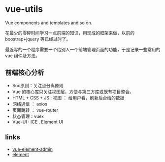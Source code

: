 # vue-utils
Vue components and templates and so on.

 花最少的零碎时间学习一点前端的知识，用现成的框架来做，以前的 boostrap+jquery 等已经过时了。

最近写的一个程序需要一个给别人一个前端管理页面的功能，于是记录一些常用的 vue 组件及方法。

## 前端核心分析
- Soc原则：关注点分离原则
- Vue 的核心库只关注视图层，方便与第三方库或既有项目整合。
- HTML + CSS + JS : 视图 ： 给用户看，刷新后台给的数据
- 网络通信 ： axios
- 页面跳转 ： vue-router
- 状态管理：vuex
- Vue-UI : ICE , Element UI


## links

- [vue-element-admin](https://github.com/PanJiaChen/vue-element-admin)
- [element](https://element.eleme.cn/2.0/#/zh-CN)
